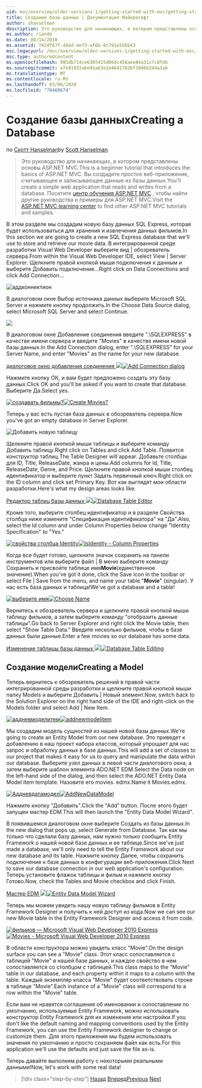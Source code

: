 ```yaml
---
uid: mvc/overview/older-versions-1/getting-started-with-mvc/getting-started-with-mvc-part4
title: Создание базы данных | Документация Майкрософт
author: shanselman
description: Это руководство для начинающих, в котором представлены основы ASP.NET MVC. Создание простого веб-приложения, считывающего и записывающего данные из базы данных.
ms.author: riande
ms.date: 08/14/2010
ms.assetid: 742df67f-484d-4ef3-af6b-8c791e556b43
msc.legacyurl: /mvc/overview/older-versions-1/getting-started-with-mvc/getting-started-with-mvc-part4
msc.type: authoredcontent
ms.openlocfilehash: 995db714ce6365415d06dc458aee84a31c7c8fd6
ms.sourcegitcommit: e7e91932a6e91a63e2e46417626f39d6b244a3ab
ms.translationtype: MT
ms.contentlocale: ru-RU
ms.lasthandoff: 03/06/2020
ms.locfileid: "78469674"
---
```

# <a name="creating-a-database"></a><span data-ttu-id="c69c2-104">Создание базы данных</span><span class="sxs-lookup"><span data-stu-id="c69c2-104">Creating a Database</span></span>

<span data-ttu-id="c69c2-105">по [Скотт Hanselman](https://github.com/shanselman)</span><span class="sxs-lookup"><span data-stu-id="c69c2-105">by [Scott Hanselman](https://github.com/shanselman)</span></span>

> <span data-ttu-id="c69c2-106">Это руководство для начинающих, в котором представлены основы ASP.NET MVC.</span><span class="sxs-lookup"><span data-stu-id="c69c2-106">This is a beginner tutorial that introduces the basics of ASP.NET MVC.</span></span> <span data-ttu-id="c69c2-107">Вы создадите простое веб-приложение, считывающее и записывающее данные из базы данных.</span><span class="sxs-lookup"><span data-stu-id="c69c2-107">You'll create a simple web application that reads and writes from a database.</span></span> <span data-ttu-id="c69c2-108">Посетите [центр обучения ASP.NET MVC](../../../index.md) , чтобы найти другие руководства и примеры для ASP.NET MVC.</span><span class="sxs-lookup"><span data-stu-id="c69c2-108">Visit the [ASP.NET MVC learning center](../../../index.md) to find other ASP.NET MVC tutorials and samples.</span></span>

<span data-ttu-id="c69c2-109">В этом разделе мы создадим новую базу данных SQL Express, которая будет использоваться для хранения и извлечения данных фильмов.</span><span class="sxs-lookup"><span data-stu-id="c69c2-109">In this section we are going to create a new SQL Express database that we'll use to store and retrieve our movie data.</span></span> <span data-ttu-id="c69c2-110">В интегрированной среде разработки Visual Web Developer выберите вид | обозреватель сервера.</span><span class="sxs-lookup"><span data-stu-id="c69c2-110">From within the Visual Web Developer IDE, select View | Server Explorer.</span></span> <span data-ttu-id="c69c2-111">Щелкните правой кнопкой мыши подключения к данным и выберите Добавить подключение...</span><span class="sxs-lookup"><span data-stu-id="c69c2-111">Right click on Data Connections and click Add Connection...</span></span>

![аддконнектион](getting-started-with-mvc-part4/_static/image1.png)

<span data-ttu-id="c69c2-113">В диалоговом окне Выбор источника данных выберите Microsoft SQL Server и нажмите кнопку продолжить.</span><span class="sxs-lookup"><span data-stu-id="c69c2-113">In the Choose Data Source dialog, select Microsoft SQL Server and select Continue.</span></span>

![](getting-started-with-mvc-part4/_static/image2.png)

<span data-ttu-id="c69c2-114">В диалоговом окне Добавление соединения введите ".\SQLEXPRESS" в качестве имени сервера и введите "Movies" в качестве имени новой базы данных.</span><span class="sxs-lookup"><span data-stu-id="c69c2-114">In the Add Connection dialog, enter ".\SQLEXPRESS" for your Server Name, and enter "Movies" as the name for your new database.</span></span>

<span data-ttu-id="c69c2-115">[диалоговое окно добавления соединения ![](getting-started-with-mvc-part4/_static/image4.png)](getting-started-with-mvc-part4/_static/image3.png)</span><span class="sxs-lookup"><span data-stu-id="c69c2-115">[![Add Connection dialog](getting-started-with-mvc-part4/_static/image4.png)](getting-started-with-mvc-part4/_static/image3.png)</span></span>

<span data-ttu-id="c69c2-116">Нажмите кнопку ОК, и вам будет предложено создать эту базу данных.</span><span class="sxs-lookup"><span data-stu-id="c69c2-116">Click OK and you'll be asked if you want to create that database.</span></span> <span data-ttu-id="c69c2-117">Выберите Да.</span><span class="sxs-lookup"><span data-stu-id="c69c2-117">Select yes.</span></span>

<span data-ttu-id="c69c2-118">[![создавать фильмы?](getting-started-with-mvc-part4/_static/image6.png)](getting-started-with-mvc-part4/_static/image5.png)</span><span class="sxs-lookup"><span data-stu-id="c69c2-118">[![Create Movies?](getting-started-with-mvc-part4/_static/image6.png)](getting-started-with-mvc-part4/_static/image5.png)</span></span>

<span data-ttu-id="c69c2-119">Теперь у вас есть пустая база данных в обозреватель сервера.</span><span class="sxs-lookup"><span data-stu-id="c69c2-119">Now you've got an empty database in Server Explorer.</span></span>

![Добавить новую таблицу](getting-started-with-mvc-part4/_static/image7.png)

<span data-ttu-id="c69c2-121">Щелкните правой кнопкой мыши таблицы и выберите команду Добавить таблицу.</span><span class="sxs-lookup"><span data-stu-id="c69c2-121">Right click on Tables and click Add Table.</span></span> <span data-ttu-id="c69c2-122">Появится конструктор таблиц.</span><span class="sxs-lookup"><span data-stu-id="c69c2-122">The Table Designer will appear.</span></span> <span data-ttu-id="c69c2-123">Добавьте столбцы для ID, Title, ReleaseDate, жанра и цены.</span><span class="sxs-lookup"><span data-stu-id="c69c2-123">Add columns for Id, Title, ReleaseDate, Genre, and Price.</span></span> <span data-ttu-id="c69c2-124">Щелкните правой кнопкой мыши столбец идентификатор и выберите пункт Задать первичный ключ.</span><span class="sxs-lookup"><span data-stu-id="c69c2-124">Right click on the ID column and click set Primary Key.</span></span> <span data-ttu-id="c69c2-125">Вот как выглядят мои области разработки.</span><span class="sxs-lookup"><span data-stu-id="c69c2-125">Here's what my design areas looks like.</span></span>

<span data-ttu-id="c69c2-126">[Редактор таблиц базы данных ![](getting-started-with-mvc-part4/_static/image9.png)](getting-started-with-mvc-part4/_static/image8.png)</span><span class="sxs-lookup"><span data-stu-id="c69c2-126">[![Database Table Editor](getting-started-with-mvc-part4/_static/image9.png)](getting-started-with-mvc-part4/_static/image8.png)</span></span>

<span data-ttu-id="c69c2-127">Кроме того, выберите столбец идентификатор и в разделе Свойства столбца ниже измените "Спецификация идентификатора" на "Да".</span><span class="sxs-lookup"><span data-stu-id="c69c2-127">Also, select the Id column and under Column Properties below change "Identity Specification" to "Yes."</span></span>

<span data-ttu-id="c69c2-128">[![свойства столбца Identity](getting-started-with-mvc-part4/_static/image11.png)](getting-started-with-mvc-part4/_static/image10.png)</span><span class="sxs-lookup"><span data-stu-id="c69c2-128">[![IsIdentity - Column Properties](getting-started-with-mvc-part4/_static/image11.png)](getting-started-with-mvc-part4/_static/image10.png)</span></span>

<span data-ttu-id="c69c2-129">Когда все будет готово, щелкните значок сохранить на панели инструментов или выберите файл | В меню выберите команду Сохранить и присвойте таблице имя**Movie**(единственное значение).</span><span class="sxs-lookup"><span data-stu-id="c69c2-129">When you've got it done, click the Save icon in the toolbar or select File | Save from the menu, and name your table "**Movie**" (singular).</span></span> <span data-ttu-id="c69c2-130">У нас есть база данных и таблица!</span><span class="sxs-lookup"><span data-stu-id="c69c2-130">We've got a database and a table!</span></span>

<span data-ttu-id="c69c2-131">[![выберите имя](getting-started-with-mvc-part4/_static/image13.png)](getting-started-with-mvc-part4/_static/image12.png)</span><span class="sxs-lookup"><span data-stu-id="c69c2-131">[![Choose Name](getting-started-with-mvc-part4/_static/image13.png)](getting-started-with-mvc-part4/_static/image12.png)</span></span>

<span data-ttu-id="c69c2-132">Вернитесь к обозреватель сервера и щелкните правой кнопкой мыши таблицу фильмов, а затем выберите команду "отобразить данные таблицы".</span><span class="sxs-lookup"><span data-stu-id="c69c2-132">Go back to Server Explorer and right click the Movie table, then select "Show Table Data."</span></span> <span data-ttu-id="c69c2-133">Введите несколько фильмов, чтобы в базе данных были данные.</span><span class="sxs-lookup"><span data-stu-id="c69c2-133">Enter a few movies so our database has some data.</span></span>

<span data-ttu-id="c69c2-134">[Изменение таблицы базы данных ![](getting-started-with-mvc-part4/_static/image15.png)](getting-started-with-mvc-part4/_static/image14.png)</span><span class="sxs-lookup"><span data-stu-id="c69c2-134">[![Database Table Editing](getting-started-with-mvc-part4/_static/image15.png)](getting-started-with-mvc-part4/_static/image14.png)</span></span>

## <a name="creating-a-model"></a><span data-ttu-id="c69c2-135">Создание модели</span><span class="sxs-lookup"><span data-stu-id="c69c2-135">Creating a Model</span></span>

<span data-ttu-id="c69c2-136">Теперь вернитесь к обозреватель решений в правой части интегрированной среды разработки и щелкните правой кнопкой мыши папку Models и выберите Добавить | Новый элемент.</span><span class="sxs-lookup"><span data-stu-id="c69c2-136">Now, switch back to the Solution Explorer on the right hand side of the IDE and right-click on the Models folder and select Add | New Item.</span></span>

<span data-ttu-id="c69c2-137">[![аддневмоделитем](getting-started-with-mvc-part4/_static/image17.png)](getting-started-with-mvc-part4/_static/image16.png)</span><span class="sxs-lookup"><span data-stu-id="c69c2-137">[![addnewmodelitem](getting-started-with-mvc-part4/_static/image17.png)](getting-started-with-mvc-part4/_static/image16.png)</span></span>

<span data-ttu-id="c69c2-138">Мы создадим модель сущностей из нашей новой базы данных.</span><span class="sxs-lookup"><span data-stu-id="c69c2-138">We're going to create an Entity Model from our new database.</span></span> <span data-ttu-id="c69c2-139">Это приведет к добавлению в наш проект набора классов, который упрощает для нас запрос и обработку данных в базе данных.</span><span class="sxs-lookup"><span data-stu-id="c69c2-139">This will add a set of classes to our project that makes it easy for us to query and manipulate the data within our database.</span></span> <span data-ttu-id="c69c2-140">Выберите узел данных в левой части диалогового окна, а затем выберите шаблон элемента ADO.NET EDM.</span><span class="sxs-lookup"><span data-stu-id="c69c2-140">Select the Data node on the left-hand side of the dialog, and then select the ADO.NET Entity Data Model item template.</span></span> <span data-ttu-id="c69c2-141">Назовите его movies. edmx.</span><span class="sxs-lookup"><span data-stu-id="c69c2-141">Name it Movies.edmx.</span></span>

<span data-ttu-id="c69c2-142">[![Аддневдатамодел](getting-started-with-mvc-part4/_static/image19.png)](getting-started-with-mvc-part4/_static/image18.png)</span><span class="sxs-lookup"><span data-stu-id="c69c2-142">[![AddNewDataModel](getting-started-with-mvc-part4/_static/image19.png)](getting-started-with-mvc-part4/_static/image18.png)</span></span>

<span data-ttu-id="c69c2-143">Нажмите кнопку "Добавить".</span><span class="sxs-lookup"><span data-stu-id="c69c2-143">Click the "Add" button.</span></span> <span data-ttu-id="c69c2-144">После этого будет запущен мастер EDM.</span><span class="sxs-lookup"><span data-stu-id="c69c2-144">This will then launch the "Entity Data Model Wizard".</span></span>

<span data-ttu-id="c69c2-145">В появившемся диалоговом окне выберите Создать из базы данных.</span><span class="sxs-lookup"><span data-stu-id="c69c2-145">In the new dialog that pops up, select Generate from Database.</span></span> <span data-ttu-id="c69c2-146">Так как мы только что сделали базу данных, нам нужно только сообщить Entity Framework о нашей новой базе данных и ее таблице.</span><span class="sxs-lookup"><span data-stu-id="c69c2-146">Since we've just made a database, we'll only need to tell the Entity Framework about our new database and its table.</span></span> <span data-ttu-id="c69c2-147">Нажмите кнопку Далее, чтобы сохранить подключение к базе данных в конфигурации веб-приложения.</span><span class="sxs-lookup"><span data-stu-id="c69c2-147">Click Next to save our database connection in our web application's configuration.</span></span> <span data-ttu-id="c69c2-148">Теперь установите флажок таблицы и фильм и нажмите кнопку Готово.</span><span class="sxs-lookup"><span data-stu-id="c69c2-148">Now, check the Tables and Movie checkbox and click Finish.</span></span>

<span data-ttu-id="c69c2-149">[Мастер EDM ![](getting-started-with-mvc-part4/_static/image21.png)](getting-started-with-mvc-part4/_static/image20.png)</span><span class="sxs-lookup"><span data-stu-id="c69c2-149">[![Entity Data Model Wizard](getting-started-with-mvc-part4/_static/image21.png)](getting-started-with-mvc-part4/_static/image20.png)</span></span>

<span data-ttu-id="c69c2-150">Теперь мы можем увидеть нашу новую таблицу фильмов в Entity Framework Designer и получить к ней доступ из кода.</span><span class="sxs-lookup"><span data-stu-id="c69c2-150">Now we can see our new Movie table in the Entity Framework Designer and access it from code.</span></span>

<span data-ttu-id="c69c2-151">[![фильмов — Microsoft Visual Web Developer 2010 Express](getting-started-with-mvc-part4/_static/image23.png)](getting-started-with-mvc-part4/_static/image22.png)</span><span class="sxs-lookup"><span data-stu-id="c69c2-151">[![Movies - Microsoft Visual Web Developer 2010 Express](getting-started-with-mvc-part4/_static/image23.png)](getting-started-with-mvc-part4/_static/image22.png)</span></span>

<span data-ttu-id="c69c2-152">В области конструктора можно увидеть класс "Movie".</span><span class="sxs-lookup"><span data-stu-id="c69c2-152">On the design surface you can see a "Movie" class.</span></span> <span data-ttu-id="c69c2-153">Этот класс сопоставляется с таблицей "Movie" в нашей базе данных, и каждое свойство в нем сопоставляется со столбцом с таблицей.</span><span class="sxs-lookup"><span data-stu-id="c69c2-153">This class maps to the "Movie" table in our database, and each property within it maps to a column with the table.</span></span> <span data-ttu-id="c69c2-154">Каждый экземпляр класса "Movie" будет соответствовать строке в таблице "Movie".</span><span class="sxs-lookup"><span data-stu-id="c69c2-154">Each instance of a "Movie" class will correspond to a row within the "Movie" table.</span></span>

<span data-ttu-id="c69c2-155">Если вам не нравятся соглашения об именовании и сопоставлении по умолчанию, используемые Entity Framework, можно использовать конструктор Entity Framework для их изменения или настройки.</span><span class="sxs-lookup"><span data-stu-id="c69c2-155">If you don't like the default naming and mapping conventions used by the Entity Framework, you can use the Entity Framework designer to change or customize them.</span></span> <span data-ttu-id="c69c2-156">Для этого приложения мы будем использовать значения по умолчанию и просто сохраняем файл как есть.</span><span class="sxs-lookup"><span data-stu-id="c69c2-156">For this application we'll use the defaults and just save the file as-is.</span></span>

<span data-ttu-id="c69c2-157">Теперь давайте выполним работу с некоторыми реальными данными!</span><span class="sxs-lookup"><span data-stu-id="c69c2-157">Now, let's work with some real data!</span></span>

> [!div class="step-by-step"]
> <span data-ttu-id="c69c2-158">[Назад](getting-started-with-mvc-part3.md)
> [Вперед](getting-started-with-mvc-part5.md)</span><span class="sxs-lookup"><span data-stu-id="c69c2-158">[Previous](getting-started-with-mvc-part3.md)
[Next](getting-started-with-mvc-part5.md)</span></span>
